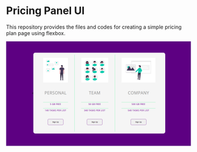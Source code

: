 # Pricing Panel UI

This repository provides the files and codes for creating a simple pricing plan page using flexbox.

![The Pricing Panel UI](/pricingPanel.png "Pricing Panel UI")
